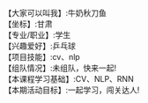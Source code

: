 【大家可以叫我】:牛奶秋刀鱼    
【坐标】:甘肃    
【专业/职业】:学生    
【兴趣爱好】:乒乓球    
【项目技能】:cv、nlp    
【组队情况】:未组队，快来一起!    
【本课程学习基础】:CV、NLP、RNN    
【本期活动目标】:一起学习，闯关达人!    